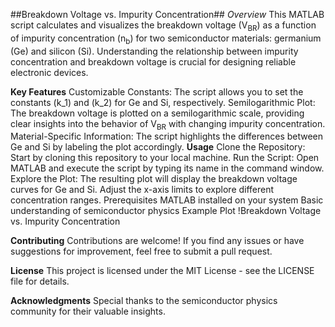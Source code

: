 ##Breakdown Voltage vs. Impurity Concentration##
*Overview*
This MATLAB script calculates and visualizes the breakdown voltage (V<sub>BR</sub>) as a function of impurity concentration (n<sub>b</sub>) for two semiconductor materials: germanium (Ge) and silicon (Si). Understanding the relationship between impurity concentration and breakdown voltage is crucial for designing reliable electronic devices.

**Key Features**
Customizable Constants: The script allows you to set the constants (k_1) and (k_2) for Ge and Si, respectively.
Semilogarithmic Plot: The breakdown voltage is plotted on a semilogarithmic scale, providing clear insights into the behavior of V<sub>BR</sub> with changing impurity concentration.
Material-Specific Information: The script highlights the differences between Ge and Si by labeling the plot accordingly.
**Usage**
Clone the Repository: Start by cloning this repository to your local machine.
Run the Script: Open MATLAB and execute the script by typing its name in the command window.
Explore the Plot: The resulting plot will display the breakdown voltage curves for Ge and Si. Adjust the x-axis limits to explore different concentration ranges.
Prerequisites
MATLAB installed on your system
Basic understanding of semiconductor physics
Example Plot
!Breakdown Voltage vs. Impurity Concentration

**Contributing**
Contributions are welcome! If you find any issues or have suggestions for improvement, feel free to submit a pull request.

**License**
This project is licensed under the MIT License - see the LICENSE file for details.

**Acknowledgments**
Special thanks to the semiconductor physics community for their valuable insights.
